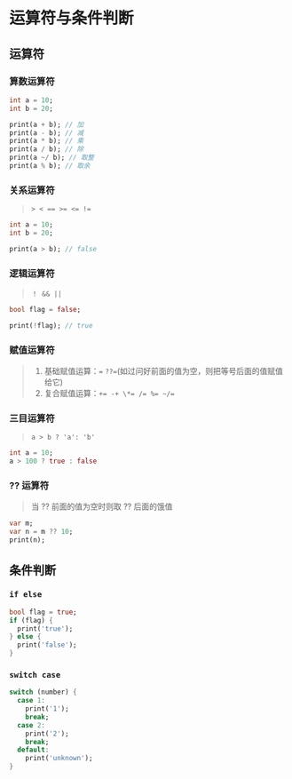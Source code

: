 # 运算符与条件判断

## 运算符

### 算数运算符

```dart
int a = 10;
int b = 20;

print(a + b); // 加
print(a - b); // 减
print(a * b); // 乘
print(a / b); // 除
print(a ~/ b); // 取整
print(a % b); // 取余
```

### 关系运算符

> `> < == >= <= !=`

```dart
int a = 10;
int b = 20;

print(a > b); // false
```

### 逻辑运算符

> `！ && ||`

```dart
bool flag = false;

print(!flag); // true
```

### 赋值运算符

> 1. 基础赋值运算：`=` `??=`(如过问好前面的值为空，则把等号后面的值赋值给它)
> 2. 复合赋值运算：`+= -+ \*= /= %= ~/=`

### 三目运算符

> `a > b ? 'a': 'b'`

```dart
int a = 10;
a > 100 ? true : false
```

### ?? 运算符

> 当 ?? 前面的值为空时则取 ?? 后面的饿值

```dart
var m;
var n = m ?? 10;
print(n);
```

## 条件判断

### `if else`

```dart
bool flag = true;
if (flag) {
  print('true');
} else {
  print('false');
}
```

### `switch case`

```dart
switch (number) {
  case 1:
    print('1');
    break;
  case 2:
    print('2');
    break;
  default:
    print('unknown');
}
```

